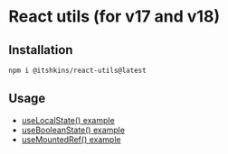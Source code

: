 # React utils (for v17 and v18)

## Installation

```bash
npm i @itshkins/react-utils@latest
```

## Usage

* [useLocalState() example](./src/hooks/use-local-state.md)
* [useBooleanState() example](./src/hooks/use-boolean-state.md)
* [useMountedRef() example](./src/hooks/use-mounted-ref.md)
